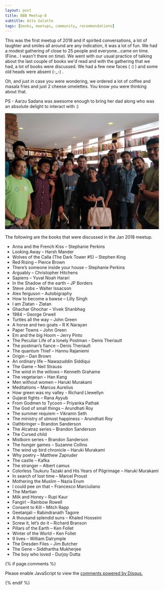 ```yaml
---
layout: post
title: BBB Meetup-8
subtitle: Atta Galatta
tags: [books, meetups, community, recommendations]
---
```


This was the first meetup of 2018 and if spirited conversations, a lot of laughter and smiles all around are any indication, it was a lot of fun. We had a modest gathering of close to 25 people and everyone...came on time. (Fiine.. I wasn't there on time). We went with our usual practice of talking about the last couple of books we'd read and with the gathering that we had, a lot of books were discussed. We had a few new faces ( :) ) and some old heads were absent (-_-) .

Oh, and just in case you were wondering, we ordered a lot of coffee and masala fries and just 2 cheese omelettes. You know you were thinking about that.

PS - Aarzu Sadana was awesome enough to bring her dad along who was an absolute delight to interact with :) 

![Group](../img/BBB/BBB_8_01_13_2018.jpg)


<p>The following are the books that were discussed in the Jan 2018 meetup. </p>


-  Anna and the French Kiss – Stephanie Perkins 
-  Looking Away – Harsh Mander 
-  Wolves of the Calla (The Dark Tower #5) – Stephen King 
-  Red Rising – Pierce Brown 
-  There’s someone inside your house – Stephanie Perkins 
-  Arguably – Christopher Hitchens 
-  Sapiens – Yuval Noah Harari 
-  In the Shadow of the earth – JP Borders 
-  Steve Jobs – Walter Issacson 
-  Alex ferguson – Autobigraphy 
-  How to become a bawse – Lilly Singh 
-  I am Zlatan - Zlatan 
-  Ghachar Ghochar – Vivek Shanbhag 
-  1984 – George Orwell 
-  Turtles all the way – John Green 
-  A horse and two goats – R K Narayan 
-  Paper Towns – John Green 
-  Em and the big Hoom – Jerry Pinto 
-  The Peculiar Life of a lonely Postman - Denis Theriault 
-  The postman’s fiance – Denis Theriault 
-  The quantum Thief – Hannu Rajaniemi 
-  Origin – Dan Brown 
-  An ordinary life – Nawazuddin Siddiqui 
-  The Game – Neil Strauss 
-  The wind in the willows – Kenneth Grahame 
-  The vegetarian – Han Kang 
-  Men without women – Haruki Murakami 
-  Meditations – Marcus Aurelius 
-  How green was my valley - Richard Llewellyn 
-  Gujarat fights – Rana Ayyub 
-  From Godmen to Tycoon – Priyanka Pathak 
-  The God of small things – Arundhati Roy 
-  The summer requiem – Vikramn Seth 
-  The ministry of utmost happiness – Arundhati Roy 
-  Oathbringer – Brandon Sanderson 
-  The Alcatraz series – Brandon Sanderson 
-  The Cursed child 
-  Mistborn series – Brandon Sanderson 
-  The hunger games – Suzanne Collins 
-  The wind up bird chronicle – Haruki Murakami 
-  Why poetry – Matthew Zapruder 
-  The castle – Kafka 
-  The stranger – Albert camus 
-  Colorless Tsukuru Tazaki and His Years of Pilgrimage – Haruki Murakami 
-  In search of lost time – Marcel Proust 
-  Mothering the Muslim – Nazia Erum 
-  I could pee on that – Francesco Marciuliano 
-  The Martian
-  Milk and Honey – Rupi Kaur
-  Fangirl – Rainbow Rowell 
-  Consent to Kill – Mitch Rapp 
-  Geetanjali – Rabindranath Tagore
-  A thousand splendid suns – Khaled Hosseini
-  Screw it, let’s do it – Richard Branson 
-  Pillars of the Earth – Ken Follet 
-  Winter of the World – Ken Follet 
-  9 lives – William Dalrymple 
-  The Dresden Files – Jim Butcher 
-  The Gene – Siddhartha Mukherjee 
-  The boy who loved - Durjoy Dutta 



{% if page.comments %}
<div id="disqus_thread"></div>
<script>

/**
*  RECOMMENDED CONFIGURATION VARIABLES: EDIT AND UNCOMMENT THE SECTION BELOW TO INSERT DYNAMIC VALUES FROM YOUR PLATFORM OR CMS.
*  LEARN WHY DEFINING THESE VARIABLES IS IMPORTANT: https://disqus.com/admin/universalcode/#configuration-variables*/
/*
var disqus_config = function () {
this.page.url = abhiramr.github.io/2018-06-26-Django-Filter-To-Shorten-Naturaltime;  // Replace PAGE_URL with your page's canonical URL variable
this.page.identifier = 2018-06-26-Django-Filter-To-Shorten-Naturaltime; // Replace PAGE_IDENTIFIER with your page's unique identifier variable
};
*/
(function() { // DON'T EDIT BELOW THIS LINE
var d = document, s = d.createElement('script');
s.src = 'https://abhiramr.disqus.com/embed.js';
s.setAttribute('data-timestamp', +new Date());
(d.head || d.body).appendChild(s);
})();
</script>
<noscript>Please enable JavaScript to view the <a href="https://disqus.com/?ref_noscript">comments powered by Disqus.</a></noscript>
                            
{% endif %}